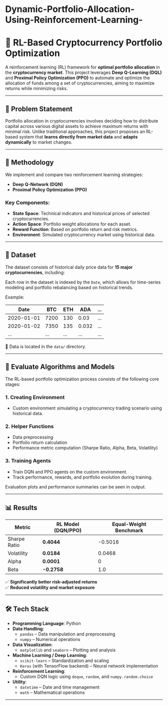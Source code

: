 # Dynamic-Portfolio-Allocation-Using-Reinforcement-Learning-

# 🚀 RL-Based Cryptocurrency Portfolio Optimization

A reinforcement learning (RL) framework for **optimal portfolio allocation** in the **cryptocurrency market**. This project leverages **Deep Q-Learning (DQL)** and **Proximal Policy Optimization (PPO)** to automate and optimize the allocation of funds among a set of cryptocurrencies, aiming to maximize returns while minimizing risks.

---

## 📌 Problem Statement

Portfolio allocation in cryptocurrencies involves deciding how to distribute capital across various digital assets to achieve maximum returns with minimal risk. Unlike traditional approaches, this project proposes an RL-based system that **learns directly from market data** and **adapts dynamically** to market changes.

---

## 🧠 Methodology

We implement and compare two reinforcement learning strategies:

- **Deep Q-Network (DQN)**
- **Proximal Policy Optimization (PPO)**

### Key Components:
- **State Space**: Technical indicators and historical prices of selected cryptocurrencies.
- **Action Space**: Portfolio weight allocations for each asset.
- **Reward Function**: Based on portfolio return and risk metrics.
- **Environment**: Simulated cryptocurrency market using historical data.

---

## 📅 Dataset

The dataset consists of historical daily price data for **15 major cryptocurrencies**, including:


Each row in the dataset is indexed by the `Date`, which allows for time-series modeling and portfolio rebalancing based on historical trends.

Example:

| Date       | BTC  | ETH  | ADA  | ... |
|------------|------|------|------|-----|
| 2020-01-01 | 7200 | 130  | 0.03 | ... |
| 2020-01-02 | 7350 | 135  | 0.032| ... |
| ...        | ...  | ...  | ...  | ... |

📁 Data is located in the `data/` directory.

---

## 🧪 Evaluate Algorithms and Models

The RL-based portfolio optimization process consists of the following core stages:

### 1. Creating Environment
- Custom environment simulating a cryptocurrency trading scenario using historical data.

### 2. Helper Functions
- Data preprocessing
- Portfolio return calculation
- Performance metric computation (Sharpe Ratio, Alpha, Beta, Volatility)

### 3. Training Agents
- Train DQN and PPO agents on the custom environment.
- Track performance, rewards, and portfolio evolution during training.

Evaluation plots and performance summaries can be seen in output.

---

## 📊 Results

| Metric        | RL Model (DQN/PPO) | Equal-Weight Benchmark |
|---------------|--------------------|-------------------------|
| Sharpe Ratio  | **0.4044**         | -0.5016                 |
| Volatility    | **0.0184**         | 0.0468                  |
| Alpha         | **0.0001**         | 0                       |
| Beta          | **-0.2758**        | 1.0                     |

✅ **Significantly better risk-adjusted returns**  
✅ **Reduced volatility and market exposure**

---

## 🛠️ Tech Stack

- **Programming Language**: Python
- **Data Handling**:  
  - `pandas` – Data manipulation and preprocessing  
  - `numpy` – Numerical operations  
- **Data Visualization**:  
  - `matplotlib` and `seaborn` – Plotting and analysis  
- **Machine Learning / Deep Learning**:  
  - `scikit-learn` – Standardization and scaling  
  - `Keras` (with TensorFlow backend) – Neural network implementation  
- **Reinforcement Learning**:  
  - Custom DQN logic using `deque`, `random`, and `numpy.random.choice`  
- **Utility**:  
  - `datetime` – Date and time management  
  - `math` – Mathematical operations  

---





